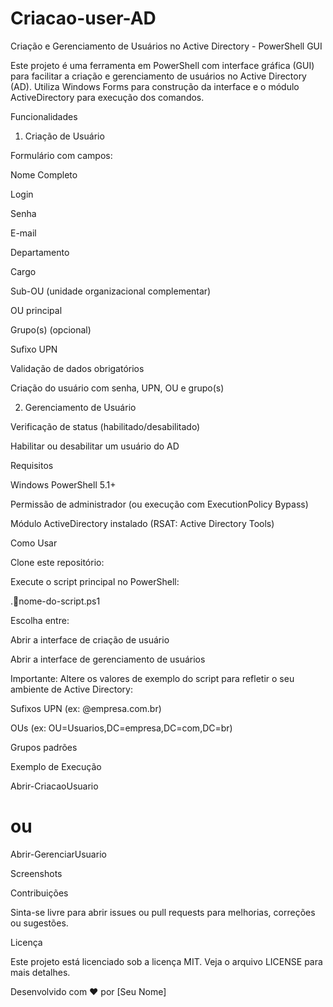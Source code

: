 # Criacao-user-AD

Criação e Gerenciamento de Usuários no Active Directory - PowerShell GUI

Este projeto é uma ferramenta em PowerShell com interface gráfica (GUI) para facilitar a criação e gerenciamento de usuários no Active Directory (AD). Utiliza Windows Forms para construção da interface e o módulo ActiveDirectory para execução dos comandos.

Funcionalidades

1. Criação de Usuário

Formulário com campos:

Nome Completo

Login

Senha

E-mail

Departamento

Cargo

Sub-OU (unidade organizacional complementar)

OU principal

Grupo(s) (opcional)

Sufixo UPN

Validação de dados obrigatórios

Criação do usuário com senha, UPN, OU e grupo(s)

2. Gerenciamento de Usuário

Verificação de status (habilitado/desabilitado)

Habilitar ou desabilitar um usuário do AD

Requisitos

Windows PowerShell 5.1+

Permissão de administrador (ou execução com ExecutionPolicy Bypass)

Módulo ActiveDirectory instalado (RSAT: Active Directory Tools)

Como Usar

Clone este repositório:

Execute o script principal no PowerShell:

.nome-do-script.ps1

Escolha entre:

Abrir a interface de criação de usuário

Abrir a interface de gerenciamento de usuários

Importante: Altere os valores de exemplo do script para refletir o seu ambiente de Active Directory:

Sufixos UPN (ex: @empresa.com.br)

OUs (ex: OU=Usuarios,DC=empresa,DC=com,DC=br)

Grupos padrões

Exemplo de Execução

Abrir-CriacaoUsuario
# ou
Abrir-GerenciarUsuario

Screenshots




Contribuições

Sinta-se livre para abrir issues ou pull requests para melhorias, correções ou sugestões.

Licença

Este projeto está licenciado sob a licença MIT. Veja o arquivo LICENSE para mais detalhes.

Desenvolvido com ❤ por [Seu Nome]

